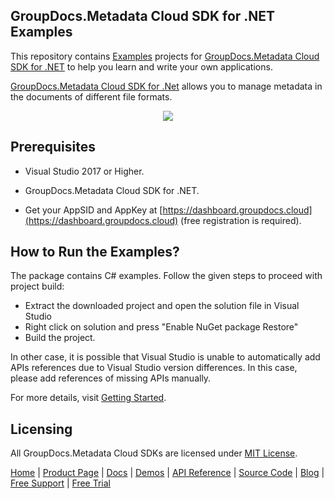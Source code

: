 ## GroupDocs.Metadata Cloud SDK for .NET Examples
This repository contains [Examples](Examples) projects for [GroupDocs.Metadata Cloud SDK for .NET](https://github.com/groupdocs-metadata-cloud/groupdocs-metadata-cloud-dotnet) to help you learn and write your own applications.


[GroupDocs.Metadata Cloud SDK for .Net](https://products.groupdocs.cloud/metadata/net) allows you to manage metadata in the documents of different file formats.

<p align="center">
  <a title="Download complete GroupDocs.Metadata Cloud SDK .NET Example source code" href="https://github.com/groupdocs-metadata-cloud/groupdocs-metadata-cloud-dotnet-samples/archive/master.zip">
	<img src="https://raw.github.com/AsposeExamples/java-examples-dashboard/master/images/downloadZip-Button-Large.png" />
  </a>
</p>

## Prerequisites

+ Visual Studio 2017 or Higher.

+ GroupDocs.Metadata Cloud SDK for .NET.

+ Get your AppSID and AppKey at [https://dashboard.groupdocs.cloud](https://dashboard.groupdocs.cloud) (free registration is required).

## How to Run the Examples?

The package contains C# examples. Follow the given steps to proceed with project build:

* Extract the downloaded project and open the solution file in Visual Studio
* Right click on solution and press "Enable NuGet package Restore"
* Build the project.

In other case, it is possible that Visual Studio is unable to automatically add APIs references due to Visual Studio version differences. In this case, please add references of missing APIs manually.

For more details, visit [Getting Started](https://docs.groupdocs.cloud/metadata/getting-started/).

## Licensing
All GroupDocs.Metadata Cloud SDKs are licensed under [MIT License](LICENSE).

[Home](https://www.groupdocs.cloud/) | [Product Page](https://products.groupdocs.cloud/metadata/net) | [Docs](https://docs.groupdocs.cloud/metadata/) | [Demos](https://products.groupdocs.app/metadata/family) | [API Reference](https://apireference.groupdocs.cloud/metadata/) | [Source Code](https://github.com/groupdocs-metadata-cloud/groupdocs-metadata-cloud-dotnet) | [Blog](https://blog.groupdocs.cloud/category/metadata/) | [Free Support](https://forum.groupdocs.cloud/c/metadata) | [Free Trial](https://purchase.groupdocs.cloud/trial)
